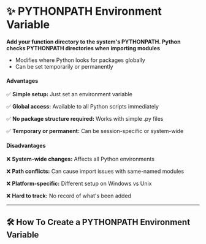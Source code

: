 # ✨ PYTHONPATH Environment Variable
**Add your function directory to the system's PYTHONPATH. Python checks PYTHONPATH directories when importing modules**
- Modifies where Python looks for packages globally
- Can be set temporarily or permanently

#### Advantages
✅ **Simple setup:** Just set an environment variable

✅ **Global access:** Available to all Python scripts immediately

✅ **No package structure required:** Works with simple .py files

✅ **Temporary or permanent:** Can be session-specific or system-wide

#### Disadvantages
❌ **System-wide changes:** Affects all Python environments

❌ **Path conflicts:** Can cause import issues with same-named modules

❌ **Platform-specific:** Different setup on Windows vs Unix

❌ **Hard to track:** No record of what's been added


-------
## 🛠️ How To Create a PYTHONPATH Environment Variable
